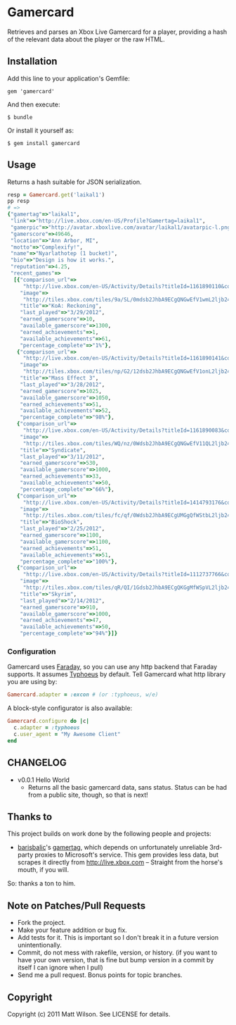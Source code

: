 # Gamercard

Retrieves and parses an Xbox Live Gamercard for a player, providing a hash of the relevant data about the player or the raw HTML.

## Installation

Add this line to your application's Gemfile:

    gem 'gamercard'

And then execute:

    $ bundle

Or install it yourself as:

    $ gem install gamercard

## Usage

Returns a hash suitable for JSON serialization.

```ruby
resp = Gamercard.get('laikal1')
pp resp
# =>
{"gamertag"=>"laikal1",
 "link"=>"http://live.xbox.com/en-US/Profile?Gamertag=laikal1",
 "gamerpic"=>"http://avatar.xboxlive.com/avatar/laikal1/avatarpic-l.png",
 "gamerscore"=>49646,
 "location"=>"Ann Arbor, MI",
 "motto"=>"Complexify!",
 "name"=>"Nyarlathotep (1 bucket)",
 "bio"=>"Design is how it works.",
 "reputation"=>4.25,
 "recent_games"=>
  [{"comparison_url"=>
     "http://live.xbox.com/en-US/Activity/Details?titleId=1161890110&compareTo=laikal1",
    "image"=>
     "http://tiles.xbox.com/tiles/9a/SL/0mdsb2JhbA9ECgQNGwEfV1wmL2ljb24vMC84MDAwIAAAAAAAAP2kpOo=.jpg",
    "title"=>"KoA: Reckoning",
    "last_played"=>"3/29/2012",
    "earned_gamerscore"=>10,
    "available_gamerscore"=>1300,
    "earned_achievements"=>1,
    "available_achievements"=>61,
    "percentage_complete"=>"1%"},
   {"comparison_url"=>
     "http://live.xbox.com/en-US/Activity/Details?titleId=1161890141&compareTo=laikal1",
    "image"=>
     "http://tiles.xbox.com/tiles/np/G2/12dsb2JhbA9ECgQNGwEfV1onL2ljb24vMC84MDAwIAAAAAAAAPiZkYE=.jpg",
    "title"=>"Mass Effect 3",
    "last_played"=>"3/28/2012",
    "earned_gamerscore"=>1025,
    "available_gamerscore"=>1050,
    "earned_achievements"=>51,
    "available_achievements"=>52,
    "percentage_complete"=>"98%"},
   {"comparison_url"=>
     "http://live.xbox.com/en-US/Activity/Details?titleId=1161890083&compareTo=laikal1",
    "image"=>
     "http://tiles.xbox.com/tiles/WQ/nz/0Wdsb2JhbA9ECgQNGwEfV11QL2ljb24vMC84MDAwIAAAAAAAAP7cCUY=.jpg",
    "title"=>"Syndicate",
    "last_played"=>"3/11/2012",
    "earned_gamerscore"=>530,
    "available_gamerscore"=>1000,
    "earned_achievements"=>33,
    "available_achievements"=>50,
    "percentage_complete"=>"66%"},
   {"comparison_url"=>
     "http://live.xbox.com/en-US/Activity/Details?titleId=1414793176&compareTo=laikal1",
    "image"=>
     "http://tiles.xbox.com/tiles/fc/qf/0Wdsb2JhbA9ECgUMGgQfWStbL2ljb24vMC84MDAwIAAAAAAAAP6wymI=.jpg",
    "title"=>"BioShock",
    "last_played"=>"2/25/2012",
    "earned_gamerscore"=>1100,
    "available_gamerscore"=>1100,
    "earned_achievements"=>51,
    "available_achievements"=>51,
    "percentage_complete"=>"100%"},
   {"comparison_url"=>
     "http://live.xbox.com/en-US/Activity/Details?titleId=1112737766&compareTo=laikal1",
    "image"=>
     "http://tiles.xbox.com/tiles/qR/QI/1Gdsb2JhbA9ECgQKGgMfWSpVL2ljb24vMC84MDAwIAAAAAAAAPsnFLY=.jpg",
    "title"=>"Skyrim",
    "last_played"=>"2/14/2012",
    "earned_gamerscore"=>910,
    "available_gamerscore"=>1000,
    "earned_achievements"=>47,
    "available_achievements"=>50,
    "percentage_complete"=>"94%"}]}
```

### Configuration

Gamercard uses [Faraday](https://github.com/technoweenie/faraday), so you can use any http backend that Faraday supports. It assumes [Typhoeus](https://github.com/dbalatero/typhoeus) by default. Tell Gamercard what http library you are using by:

```ruby
Gamercard.adapter = :excon # (or :typhoeus, w/e)
```

A block-style configurator is also available:

```ruby
Gamercard.configure do |c|
  c.adapter = :typhoeus
  c.user_agent = "My Awesome Client"
end
```

## CHANGELOG

* v0.0.1 Hello World
  * Returns all the basic gamercard data, sans status. Status can be had from a public site, though, so that is next!

## Thanks to

This project builds on work done by the following people and projects:

* [barisbalic](https://github.com/barisbalic)'s [gamertag](https://github.com/barisbalic/gamertag), which depends on unfortunately unreliable 3rd-party proxies to Microsoft's service. This gem provides less data, but scrapes it directly from http://live.xbox.com &ndash; Straight from the horse's mouth, if you will.

So: thanks a ton to him.

## Note on Patches/Pull Requests

* Fork the project.
* Make your feature addition or bug fix.
* Add tests for it. This is important so I don't break it in a future version unintentionally.
* Commit, do not mess with rakefile, version, or history. (if you want to have your own version, that is fine but bump version in a commit by itself I can ignore when I pull)
* Send me a pull request. Bonus points for topic branches.

## Copyright

Copyright (c) 2011 Matt Wilson. See LICENSE for details.